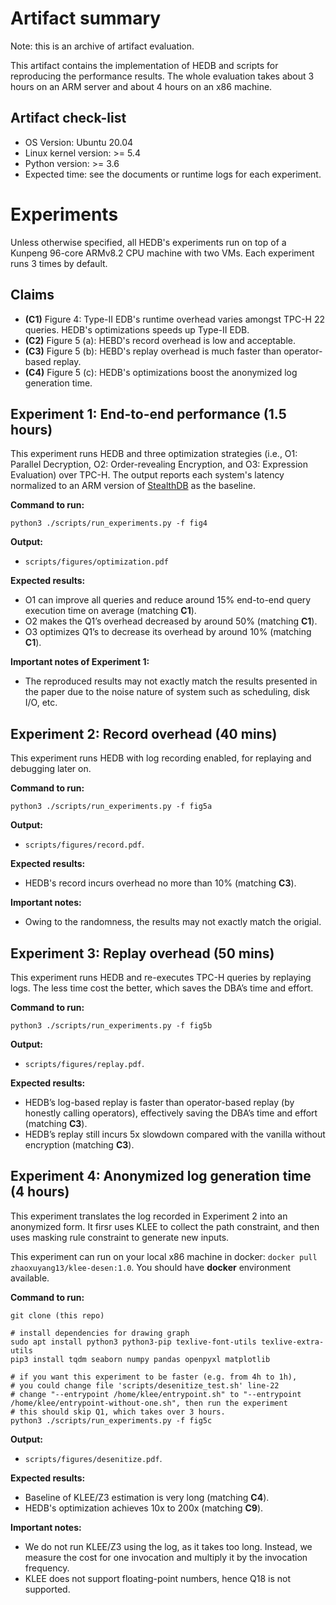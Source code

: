 # Artifact summary

Note: this is an archive of artifact evaluation.

This artifact contains the implementation of HEDB and scripts for reproducing the performance results. The whole evaluation takes about 3 hours on an ARM server and about 4 hours on an x86 machine.

## Artifact check-list

- OS Version: Ubuntu 20.04
- Linux kernel version: >= 5.4
- Python version: >= 3.6
- Expected time: see the documents or runtime logs for each experiment.

# Experiments

Unless otherwise specified, all HEDB's experiments run on top of a Kunpeng 96-core ARMv8.2 CPU machine with two VMs. Each experiment runs 3 times by default.

## Claims
- **(C1)** Figure 4: Type-II EDB's runtime overhead varies amongst TPC-H 22 queries. HEDB's optimizations speeds up Type-II EDB.
- **(C2)** Figure 5 (a): HEBD's record overhead is low and acceptable.
- **(C3)** Figure 5 (b): HEBD's replay overhead is much faster than operator-based replay.
- **(C4)** Figure 5 (c): HEDB's optimizations boost the anonymized log generation time.

## Experiment 1: End-to-end performance (1.5 hours)

This experiment runs HEDB and three optimization strategies (i.e., O1: Parallel Decryption, O2: 
Order-revealing Encryption, and O3: Expression Evaluation) over TPC-H. The output reports each
system's latency normalized to an ARM version of [StealthDB](https://github.com/cryptograph/stealthdb) as the baseline. 

**Command to run:**

```shell
python3 ./scripts/run_experiments.py -f fig4
```

**Output:**

- `scripts/figures/optimization.pdf`

**Expected results:**

- O1 can improve all queries and reduce around 15% end-to-end query execution time on average (matching **C1**).
- O2 makes the Q1’s overhead decreased by around 50% (matching **C1**).
- O3 optimizes Q1’s to decrease its overhead by around 10% (matching **C1**).

**Important notes of Experiment 1:**

- The reproduced results may not exactly match the results presented in the paper due to the noise nature of system such as scheduling, disk I/O, etc.

## Experiment 2: Record overhead (40 mins)

This experiment runs HEDB with log recording enabled, for replaying and debugging later on.

**Command to run:**

```shel
python3 ./scripts/run_experiments.py -f fig5a
```

**Output:**

- `scripts/figures/record.pdf`.

**Expected results:**

- HEDB's record incurs overhead no more than 10% (matching **C3**).

**Important notes:**

- Owing to the randomness, the results may not exactly match the origial.

## Experiment 3: Replay overhead (50 mins)

This experiment runs HEDB and re-executes TPC-H queries by replaying logs. The less time cost the better, which saves the DBA’s time and effort.

**Command to run:**

```shell
python3 ./scripts/run_experiments.py -f fig5b
```

**Output:**
- `scripts/figures/replay.pdf`.

**Expected results:**

- HEDB’s log-based replay is faster than operator-based replay (by honestly calling operators), effectively saving the DBA’s time and effort (matching **C3**).
- HEDB’s replay still incurs 5x slowdown compared with the vanilla without encryption (matching **C3**).

## Experiment 4: Anonymized log generation time (4 hours)

This experiment translates the log recorded in Experiment 2 into an anonymized form. It firsr uses KLEE to collect the path constraint, and then uses masking rule constraint to generate new inputs.

This experiment can run on your local x86 machine in docker: `docker pull zhaoxuyang13/klee-desen:1.0`.
You should have **docker** environment available.

**Command to run:**

```shell
git clone (this repo)

# install dependencies for drawing graph
sudo apt install python3 python3-pip texlive-font-utils texlive-extra-utils 
pip3 install tqdm seaborn numpy pandas openpyxl matplotlib

# if you want this experiment to be faster (e.g. from 4h to 1h), 
# you could change file 'scripts/desenitize_test.sh' line-22 
# change "--entrypoint /home/klee/entrypoint.sh" to "--entrypoint /home/klee/entrypoint-without-one.sh", then run the experiment
# this should skip Q1, which takes over 3 hours.
python3 ./scripts/run_experiments.py -f fig5c

```

**Output:**

- `scripts/figures/desenitize.pdf`.

**Expected results:**

- Baseline of KLEE/Z3 estimation is very long (matching **C4**).
- HEDB's optimization achieves 10x to 200x (matching **C9**). 

**Important notes:**

- We do not run KLEE/Z3 using the log, as it takes too long. Instead, we measure the cost for one invocation and multiply it by the invocation frequency.
- KLEE does not support floating-point numbers, hence Q18 is not supported.
